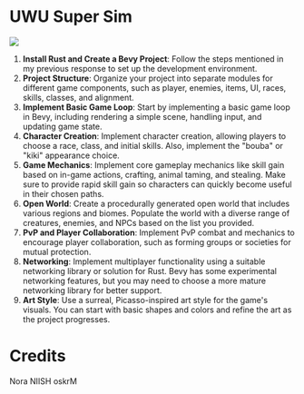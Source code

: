 # UWU Super Sim

![](https://user-images.githubusercontent.com/1373867/234509623-707e44c5-6657-4fca-868c-13106a1b61ff.png)

1. **Install Rust and Create a Bevy Project**: Follow the steps mentioned
   in my previous response to set up the development environment.
1. **Project Structure**: Organize your project into separate modules for different game components, such as player, enemies, items, UI, races, skills, classes, and alignment.
1. **Implement Basic Game Loop**: Start by implementing a basic game loop in Bevy, including rendering a simple scene, handling input, and updating game state.
1. **Character Creation**: Implement character creation, allowing players to choose a race, class, and initial skills. Also, implement the "bouba" or "kiki" appearance choice.
1. **Game Mechanics**: Implement core gameplay mechanics like skill gain based on in-game actions, crafting, animal taming, and stealing. Make sure to provide rapid skill gain so characters can quickly become useful in their chosen paths.
1. **Open World**: Create a procedurally generated open world that includes various regions and biomes. Populate the world with a diverse range of creatures, enemies, and NPCs based on the list you provided.
1. **PvP and Player Collaboration**: Implement PvP combat and mechanics to encourage player collaboration, such as forming groups or societies for mutual protection.
1. **Networking**: Implement multiplayer functionality using a suitable networking library or solution for Rust. Bevy has some experimental networking features, but you may need to choose a more mature networking library for better support.
1. **Art Style**: Use a surreal, Picasso-inspired art style for the game's visuals. You can start with basic shapes and colors and refine the art as the project progresses.

# Credits
Nora
NIISH
oskrM
